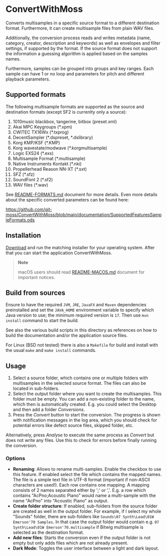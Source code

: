 # ConvertWithMoss

Converts multisamples in a specific source format to a different destination format. Furthermore, it can create multisample files from plain WAV files.

Additionally, the conversion process reads and writes metadata (name, category, creator, description and keywords) as well as envelopes and filter settings, if supported by the format. If the source format does not support the information a guessing algorithm is applied based on the samples names.

Furthermore, samples can be grouped into groups and key ranges. Each sample can have 1 or no loop and parameters for pitch and different playback parameters.

## Supported formats

The following multisample formats are supported as the source and destination formats (except SF2 is currenlty only a source):

1. 1010music blackbox, tangerine, bitbox (preset.xml)
2. Akai MPC Keygroups (*.xpm)
3. CWITEC TX16Wx (*.txprog)
4. DecentSampler (*.dspreset, *.dslibrary)
5. Korg KMP/KSF (*.KMP)
6. Korg wavestate/modwave (*.korgmultisample)
7. Logic EXS24 (*.exs)
8. Multisample Format (*.multisample)
9. Native Instruments Kontakt (*.nki)
10. Propellerhead Reason NN-XT (*.sxt)
11. SFZ (*.sfz)
12. SoundFont 2 (*.sf2)
13. WAV files (*.wav)

See [README-FORMATS.md][1] document for more details. Even more details about the specific converted parameters can be found here:

https://github.com/git-moss/ConvertWithMoss/blob/main/documentation/SupportedFeaturesSampleFormats.ods

## Installation

[Download][2] and run the matching installer for your operating system.
After that you can start the application ConvertWithMoss.

> **Note**
>
> macOS users should read [README-MACOS.md][3] document for important notices.

## Build from sources

Ensure to have the required `JVM`, `JRE`, `JavaFX` and `Maven` dependencies preinstalled and set the `JAVA_HOME` environment variable to specify which Java version to use; the minimum required version is `17`. Then use `mvn install` command to start the build.

See also the various build scripts in this directory as references on how to build the documentation and/or the application source files.

For Linux (BSD not tested) there is also a `Makefile` for build and install with the usual `make` and `make install` commands.

## Usage

1. Select a source folder, which contains one or multiple folders with multisamples in the selected source format. The files can also be located in sub-folders.
2. Select the output folder where you want to create the multisamples. This folder must be empty. You can add a non-existing folder to the name, which then is automatically created. E.g. you could select the Desktop and then add a folder *Conversions*.
3. Press the *Convert* button to start the conversion. The progress is shown with notification messages in the log area, which you should check for potential errors like defect source files, skipped folder, etc.

Alternatively, press *Analyse* to execute the same process as *Convert* but does not write any files. Use this to check for errors before finally running the conversion.

### Options

* **Renaming**: Allows to rename multi-samples. Enable the checkbox to use this feature. If enabled select the file which contains the mapped names. The file is a simple text file in UTF-8 format (important if non-ASCII characters are used!). Each row contains one mapping. A mapping consists of 2 names separated either by ';' or ','. E.g. a row which contains "AcPno;Acoustic Piano" would name a multi-sample with the name "AcPno" into "Acoustic Piano" as output.
* **Create folder structure**: If enabled, sub-folders from the source folder are created as well in the output folder. For example, if I select my whole "Sounds" folder, there are sub-folders like `Sounds\07 Synth\Lead\01W Emerson'70 Samples`. In that case the output folder would contain e.g. `07 Synth\Lead\01W Emerson'70.multisample` if Bitwig multisample is selected as the destination format.
* **Add new files**: Starts the conversion even if the output folder is not empty but only adds files which are not already present.
* **Dark Mode**: Toggles the user interface between a light and dark layout.


[1]: README-FORMATS.md
[2]: https://mossgrabers.de/Software/ConvertWithMoss/ConvertWithMoss.html
[3]: README-MACOS.md
